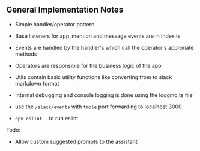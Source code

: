 ## General Implementation Notes

- Simple handler/operator pattern
- Base listeners for app_mention and message events are in index.ts
- Events are handled by the handler's which call the operator's approriate methods
- Operators are responsible for the business logic of the app
- Utils contain basic utility functions like converting from to slack markdown format
- Internal debugging and console logging is done using the logging.ts file

- use the `/slack/events` with `tmole` port forwarding to localhost:3000

- `npx eslint .` to run eslint

Todo:

- Allow custom suggested prompts to the assistant

